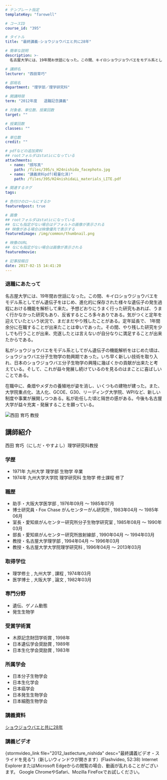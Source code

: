 ```yaml
---
# テンプレート指定
templateKey: "farewell"

# コースID
course_id: "395"

# タイトル
title: "最終講義-ショウジョウバエと共に28年"

# 簡単な説明
description: >-
  名古屋大学には、19年間お世話になった。この間、キイロショウジョウバエをモデル系としてがん遺伝子をはじめ、進化的に保存された様々な遺伝子の発生過程における機能を解析して来た。予想どおりにうまく行っ...

# 講師名
lecturer: "西田育巧"

# 部局名
department: "理学部／理学研究科"

# 開講時限
term: "2012年度	退職記念講義"

# 対象者、単位数、授業回数
target: ""

# 授業回数
classes: ""

# 単位数
credit: ""

# pdfなどの追加資料
## rootフォルダはstaticになっている
attachments: 
  - name: "顔写真" 
    path: /files/395/s_H24nishida_facephoto.jpg
  - name: "講義資料pdf(軽量化済)" 
    path: /files/395/H24nishidaLL_materials_LITE.pdf

# 関連するタグ
tags:

# 色付けのロールにするか
featuredpost: true

# 画像
## rootフォルダはstaticになっている
## なにも指定がない場合はデフォルトの画像が表示される
## 映像がある場合は映像優先で表示する
featuredimage: /img/common/thumbnail.png

# 映像のURL
## なにも指定がない場合は画像が表示される
featuredmovie: 

# 記事投稿日
date: 2017-02-15 14:41:20
---
```


### 退職にあたって

名古屋大学には、19年間お世話になった。この間、キイロショウジョウバエをモデル系としてがん遺伝子をはじめ、進化的に保存された様々な遺伝子の発生過程における機能を解析して来た。予想どおりにうまく行った研究もあれば、うまく行かなかった研究もあり、反省するところ多々ありである。気がつくと定年を迎えていたという状況で、まだまだやり残したことがある。定年延長で、 1年間余分に在職することが出来たことは幸いであった。その間、やり残した研究を少しでも行うことが出来、完遂したとは言えないが自分なりに満足することが出来たからである。

私がショウジョウバエをモデル系としてがん遺伝子の機能解析をはじめた頃は、ショウジョウバエ分子生物学の勃興期であった。いち早く新しい技術を取り入れ、日本のショウジョウバエ分子生物学の興隆に幾ばくかの貢献が出来たと考 えている。そして、これが益々発展し続けているのを見るのはまことに喜ばしいことである。

在職中に、桑畑やメダカの養殖地が姿を消し、いくつもの建物が建った。また、大学院重点化、法人化、GCOE、G30、リーディング大学院、WPIなど、新しい制度や事業が展開しつつある。私が赴任した頃と隔世の感がある。今後も名古屋大学が益々充実・発展することを願っている。


![西田 育巧 教授](/files/395/s_H24nishida_facephoto.jpg) 
## 講師紹介

西田 育巧（にしだ・やすよし）理学研究科教授

### 学歴

* 1971年 九州大学 理学部 生物学 卒業
* 1974年 九州大学大学院 理学研究科 生物学 修士課程 修了

### 職歴

* 助手・大阪大学医学部 , 1976年09月 〜 1985年07月
* 博士研究員・Fox Chase がんセンターがん研究所 , 1983年04月 〜 1985年06月
* 室長・愛知県がんセンター研究所分子生物学研究室 , 1985年08月 〜 1990年03月
* 部長・愛知県がんセンター研究所放射線部 , 1990年04月 〜 1994年03月
* 教授・名古屋大学理学部 , 1994年04月 〜 1996年03月
* 教授・名古屋大学大学院理学研究科 , 1996年04月 〜 2013年03月

### 取得学位

* 理学修士 , 九州大学 , 課程 , 1974年03月
* 医学博士 , 大阪大学 , 論文 , 1982年03月

### 専門分野

* 遺伝、ゲノム動態
* 発生生物学

### 受賞学術賞

* 木原記念財団学術賞 , 1998年
* 日本遺伝学会奨励賞 , 1989年
* 日本生化学会奨励賞 , 1983年

### 所属学会

* 日本分子生物学会
* 日本生化学会
* 日本癌学会
* 日本発生生物学会
* 日本細胞生物学会


### 講義資料

[ショウジョウバエと共に28年](/files/395/H24nishidaLL_materials_LITE.pdf) 

### 講義ビデオ

{stormvideo_link file="2012_lastlecture_nishida" desc="最終講義ビデオ・スライドを見る"}（新しいウィンドウが開きます）(Flashvideo, 52:38)
Internet ExplorerまたはMicrosoft Edgeからの閲覧の場合、動画が乱れることがございます。
Google ChromeやSafari、Mozilla FireFoxでお試しください。